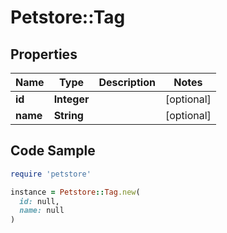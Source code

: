 # Petstore::Tag

## Properties

| Name | Type | Description | Notes |
| ---- | ---- | ----------- | ----- |
| **id** | **Integer** |  | [optional] |
| **name** | **String** |  | [optional] |

## Code Sample

```ruby
require 'petstore'

instance = Petstore::Tag.new(
  id: null,
  name: null
)
```


